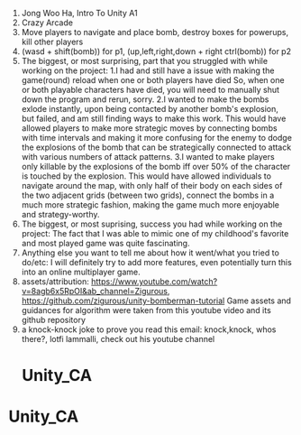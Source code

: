 1. Jong Woo Ha, Intro To Unity A1
2. Crazy Arcade
3. Move players to navigate and place bomb, destroy boxes for powerups, kill other players 
4. (wasd + shift(bomb)) for p1, (up,left,right,down + right ctrl(bomb)) for p2 
5. The biggest, or most surprising, part that you struggled with while working on the project:
    1.I had and still have a issue with making the game(round) reload when one or both players have died
      So, when one or both playable characters have died, you will need to manually shut down the program 
      and rerun, sorry. 
    2.I wanted to make the bombs exlode instantly, upon being contacted by another bomb's explosion, but failed, and am still finding ways to make this work. 
       This would have allowed players to make more strategic moves by connecting bombs with time intervals and making it more confusing for the enemy to dodge
       the explosions of the bomb that can be strategically connected to attack with various numbers of attack patterns. 
    3.I wanted to make players only killable by the explosions of the bomb iff over 50% of the character is touched by the explosion. This would have allowed
      individuals to navigate around the map, with only half of their body on each sides of the two adjacent grids (between two grids), connect the bombs in a much more 
      strategic fashion, making the game much more enjoyable and strategy-worthy. 
6. The biggest, or most suprising, success you had while working on the project:
   The fact that I was able to mimic one of my childhood's favorite and most played game was quite fascinating.
7. Anything else you want to tell me about how it went/what you tried to do/etc:
   I will definitely try to add more features, even potentially turn this into an online multiplayer game. 
8. assets/attribution:
   https://www.youtube.com/watch?v=8agb6x5RpOI&ab_channel=Zigurous, https://github.com/zigurous/unity-bomberman-tutorial
   Game assets and guidances for algorithm were taken from this youtube video and its github repository 
9. a knock-knock joke to prove you read this email:
   knock,knock, whos there?, lotfi lammalli, check out his youtube channel 
   # Unity_CA
# Unity_CA
